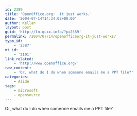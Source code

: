 ```yaml
---
id: 2389
title: 'OpenOffice.org:  It just works.'
date: '2004-07-14T14:34:02+00:00'
author: Kellan
layout: post
guid: 'http://lm.quxx.info/?p=2389'
permalink: /2004/07/14/openofficeorg-it-just-works/
typo_id:
    - '2387'
mt_id:
    - '2191'
link_related:
    - 'http://www.openoffice.org/'
raw_content:
    - 'Or, what do I do when someone emails me a PPT file?'
categories:
    - Aside
tags:
    - microsoft
    - opensource
---
```


Or, what do I do when someone emails me a PPT file?